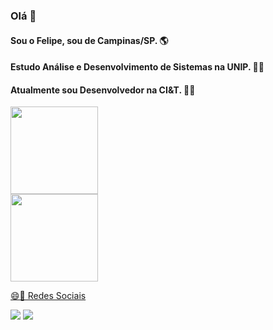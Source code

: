 
### Olá 👋

#### Sou o Felipe, sou de Campinas/SP. 🌎
#### Estudo Análise e Desenvolvimento de Sistemas na UNIP. 👨‍🎓
#### Atualmente sou Desenvolvedor na CI&T. 👨‍💻

<div>
  <div>
    <a href="https://github.com/felipesilvapin">
    <img height="140em" src="https://github-readme-stats.vercel.app/api/top-langs/?username=felipesilvapin&layout=compact&langs_count=7&theme=dracula"/>
  </div>
  <div>
    <img height="140em" src="https://github-readme-stats.vercel.app/api?username=felipesilvapin&show_icons=true&theme=dracula&include_all_commits=true&count_private=false"/>
  </div>
</div>

😄💬 Redes Sociais
  
[<img src="https://img.shields.io/badge/linkedin-%230077B5.svg?&style=for-the-badge&logo=linkedin&logoColor=white" />](https://www.linkedin.com/in/felipesilvapin/) [<img src = "https://img.shields.io/badge/instagram-%23E4405F.svg?&style=for-the-badge&logo=instagram&logoColor=white">](https://www.instagram.com/felipesilvap_/) 


